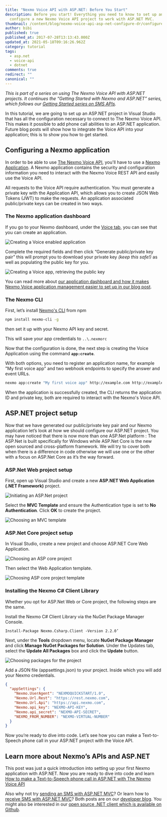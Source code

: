 ```yaml
---
title: "Nexmo Voice API with ASP.NET: Before You Start"
description: Before you start! Everything you need to know to set up and
  configure a new Nexmo Voice API project to work with ASP.NET MVC.
thumbnail: /content/blog/nexmo-voice-api-asp-net-configure-dr/configure-voice-asp-net.png
author: bibi
published: true
published_at: 2017-07-28T13:13:43.000Z
updated_at: 2021-05-18T09:16:26.962Z
category: tutorial
tags:
  - asp.net
  - voice-api
  - dotnet
comments: true
redirect: ""
canonical: ""
---
```

*This is part of a series on using The Nexmo Voice API with ASP.NET projects. It continues the “Getting Started with Nexmo and ASP.NET” series, which follows our [Getting Started series on SMS APIs](https://learn.vonage.com/blog/2017/03/23/send-sms-messages-asp-net-mvc-framework-dr/).*

In this tutorial, we are going to set up an ASP.NET project in Visual Studio that has all the configuration necessary to connect to The Nexmo Voice API. This makes it possible to add phone call abilities to an ASP.NET application. Future blog posts will show how to integrate the Voice API into your application; this is to show you how to get started.

<sign-up number></sign-up>

## Configuring a Nexmo application

In order to be able to use [The Nexmo Voice API](https://developer.nexmo.com/voice/overview), you'll have to use a [Nexmo Application](https://developer.nexmo.com/concepts/guides/applications).
A Nexmo application contains the security and configuration information you need to interact with the Nexmo Voice REST API and easily use the Voice API.

All requests to the Voice API require authentication. You must generate a private key with the Application API, which allows you to create JSON Web Tokens (JWT) to make the requests. An application associated public/private keys can be created in two ways.

### The Nexmo application dashboard

If you go to your Nexmo dashboard, under the [Voice tab](https://dashboard.nexmo.com/voice), you can see that you can create an application.

![Creating a Voice enabled application](/content/blog/nexmo-voice-api-with-asp-net-before-you-start/create-voice-app-dashbaord.png)

Complete the required fields and then click “Generate public/private key pair” this will prompt you to download your private key *(keep this safe!)* as well as populating the public key for you.

![Creating a Voice app, retrieving the public key](/content/blog/nexmo-voice-api-with-asp-net-before-you-start/create-voice-app-dashboard-public-key.png)

You can read more about [our application dashboard and how it makes Nexmo Voice application management easier to set up in our blog post](https://learn.vonage.com/blog/2017/06/29/voice-application-management-easier/).

### The Nexmo CLI

First, let’s install [Nexmo's CLI](https://github.com/Nexmo/nexmo-cli) from npm

```sh
npm install nexmo-cli -g 
```

then set it up with your Nexmo API key and secret.

This will save your app credentials to `..\.nexmorc`

Now that the configuration is done, the next step is creating the Voice Application using the command **`app:create`**.

With both options, you need to register an application name, for example "My first voice app" and two webhook endpoints to specify the answer and event URLs.

```sh
nexmo app:create "My first voice app" http://example.com http://example.com --keyfile private.key
```

When the application is successfully created, the CLI returns the application ID and private key, both are required to interact with the Nexmo's Voice API.

## ASP.NET project setup

Now that we have generated our public/private key pair and our Nexmo application let’s look at how we should configure our ASP.NET project. You may have noticed that there is now more than one ASP.Net platform : The ASP.Net is built specifically for Windows while ASP.Net Core is the new open sourced and cross-platform framework. 
We will try to cover both when there is a difference in code otherwise we will use one or the other with a focus on ASP.Net Core as it’s the way forward. 

### ASP.Net Web project setup

First, open up Visual Studio and create a new **ASP.NET Web Application (.NET Framework)** project.

![Initiating an ASP.Net project](/content/blog/nexmo-voice-api-with-asp-net-before-you-start/asp-project.png)

Select the **MVC Template** and ensure the Authentication type is set to **No Authentication**. Click **OK** to create the project.

![Choosing an MVC template](/content/blog/nexmo-voice-api-with-asp-net-before-you-start/mvc-template.png)

### ASP.Net Core project setup

In Visual Studio, create a new project and choose ASP.NET Core Web Application.

![Choosing an ASP core project](/content/blog/nexmo-voice-api-with-asp-net-before-you-start/aspcore-project.png)

Then select the Web Application template.

![Choosing ASP core project template](/content/blog/nexmo-voice-api-with-asp-net-before-you-start/aspcore-project-template.png)

### Installing the Nexmo C# Client Library

Whether you opt for ASP.Net Web or Core project, the following steps are the same. 

Install the Nexmo C# Client Library via the NuGet Package Manager Console.

```
Install-Package Nexmo.Csharp.Client -Version 2.2.0’
```

Next, under the **Tools** dropdown menu, locate **NuGet Package Manager** and click **Manage NuGet Packages for Solution**. Under the Updates tab, select the **Update All Packages** box and click the **Update** button.

![Choosing packages for the project](/content/blog/nexmo-voice-api-with-asp-net-before-you-start/packages-aspapp.png)

Add a JSON file (appsettings.json) to your project. Inside which you will add your Nexmo credentials.

```json
{
  "appSettings": {
    "Nexmo.UserAgent": "NEXMOQUICKSTART/1.0",
    "Nexmo.Url.Rest": "https://rest.nexmo.com",
    "Nexmo.Url.Api": "https://api.nexmo.com",
    "Nexmo.api_key": "NEXMO-API-KEY",
    "Nexmo.api_secret": "NEXMO-API-SECRET",
    "NEXMO_FROM_NUMBER": "NEXMO-VIRTUAL-NUMBER"
  }
}
```

Now you’re ready to dive into code. Let’s see how you can make a Text-to-Speech phone call in your ASP.NET project with the Voice API.

## Learn more about Nexmo’s APIs and ASP.NET

This post was just a quick introduction into setting up your first Nexmo application with ASP.NET.
Now you are ready to dive into code and learn [How to make a Text-to-Speech phone call in ASP.NET with The Nexmo Voice API](https://learn.vonage.com/blog/2017/07/28/text-to-speech-phone-call-dr) 

Also why not try [sending an SMS with ASP.NET MVC](https://learn.vonage.com/blog/2017/03/23/send-sms-messages-asp-net-mvc-framework-dr/)? Or learn how to [receive SMS with ASP.NET MVC](https://learn.vonage.com/blog/2017/03/31/recieve-sms-messages-with-asp-net-mvc-framework-dr/)? Both posts are on our [developer blog](https://learn.vonage.com/blog/category/developers-2/). You might also be interested in our [open source .NET client which is available on Github](https://github.com/Nexmo/nexmo-dotnet).